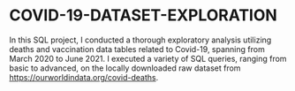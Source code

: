 # COVID-19-DATASET-EXPLORATION

In this SQL project, I conducted a thorough exploratory analysis utilizing deaths and vaccination data tables related to Covid-19, spanning from March 2020 to June 2021. I executed a variety of SQL queries, ranging from basic to advanced, on the locally downloaded raw dataset from https://ourworldindata.org/covid-deaths. 
